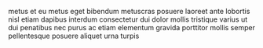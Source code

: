 metus et eu metus eget bibendum metuscras posuere laoreet ante lobortis nisl
etiam dapibus interdum consectetur dui dolor mollis tristique varius ut dui
penatibus nec purus ac etiam elementum gravida porttitor mollis semper
pellentesque posuere aliquet urna turpis